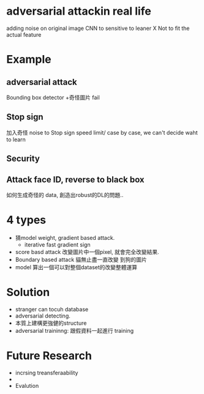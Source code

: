 # adversarial attackin real life
adding noise on original image
CNN to sensitive to leaner X 
Not to fit the actual feature
# Example
## adversarial attack
Bounding box detector
+奇怪圖片 fail 
## Stop sign 
加入奇怪 noise to Stop sign
speed limit/ case by case, we can't decide waht to learn
## Security
Attack face ID, reverse to black box
-----------

如何生成奇怪的 data, 創造出robust的DL的問題..
# 4 types
- 猜model weight, gradient based attack.  
	- iterative fast gradient sign
- score basd attack
  改變圖片中一個pixel, 就會完全改變結果. 
- Boundary based attack
   貓無止盡一直改變 到狗的圖片
 - model 算出一個可以對整個dataset的改變整體運算

# Solution
- stranger can tocuh database
- adversarial detecting. 
- 本質上建構更強健的structure
- adversarial traininng: 跟假資料一起進行 training
# Future Research
- incrsing treansferaability
- 
- Evalution

<!--stackedit_data:
eyJoaXN0b3J5IjpbODA0NTEwMjY4XX0=
-->